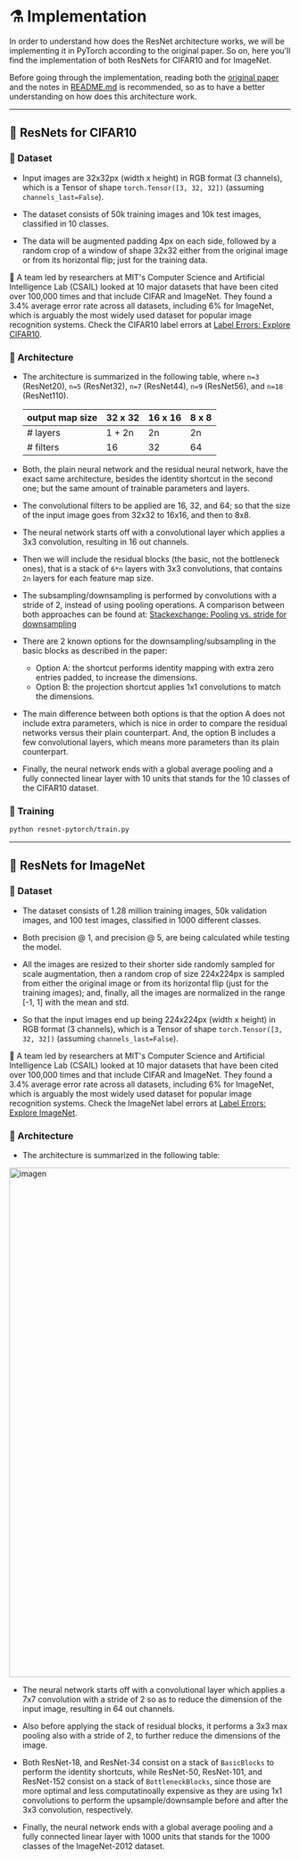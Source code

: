 # :alembic: Implementation

In order to understand how does the ResNet architecture works, we will be implementing it 
in PyTorch according to the original paper. So on, here you'll find the implementation of
both ResNets for CIFAR10 and for ImageNet.

Before going through the implementation, reading both the [original paper](https://arxiv.org/abs/1512.03385) 
and the notes in [README.md](https://github.com/alvarobartt/understanding-resnet/blob/master/README.md) is 
recommended, so as to have a better understanding on how does this architecture work.

---

## :test_tube: ResNets for CIFAR10

### :open_file_folder: Dataset

* Input images are 32x32px (width x height) in RGB format (3 channels), which is a Tensor of shape 
`torch.Tensor([3, 32, 32])` (assuming `channels_last=False`).

* The dataset consists of 50k training images and 10k test images, classified in 10 classes.

* The data will be augmented padding 4px on each side, followed by a random crop of a window of shape 32x32 
either from the original image or from its horizontal flip; just for the training data.

:pushpin: A team led by researchers at MIT's Computer Science and Artificial Intelligence Lab (CSAIL) looked at 10 major 
datasets that have been cited over 100,000 times and that include CIFAR and ImageNet. They found a 3.4% average error 
rate across all datasets, including 6% for ImageNet, which is arguably the most widely used dataset for popular image 
recognition systems. Check the CIFAR10 label errors at [Label Errors: Explore CIFAR10](https://labelerrors.com/).

### :brain: Architecture

* The architecture is summarized in the following table, where `n=3` (ResNet20), `n=5` (ResNet32), `n=7` (ResNet44), `n=9` (ResNet56), and `n=18` (ResNet110).

  | output map size | 32 x 32 | 16 x 16 | 8 x 8 |
  |-----------------|---------|---------|-------|
  | # layers        | 1 + 2n  | 2n      | 2n    |
  | # filters       | 16      | 32      | 64    |
  
* Both, the plain neural network and the residual neural network, have the exact same architecture, besides
the identity shortcut in the second one; but the same amount of trainable parameters and layers.

* The convolutional filters to be applied are 16, 32, and 64; so that the size of the input image goes 
from 32x32 to 16x16, and then to 8x8.

* The neural network starts off with a convolutional layer which applies a 3x3 convolution, resulting in 
16 out channels.

* Then we will include the residual blocks (the basic, not the bottleneck ones), that is a stack of `6*n`
layers with 3x3 convolutions, that contains `2n` layers for each feature map size.

* The subsampling/downsampling is performed by convolutions with a stride of 2, instead of using pooling operations. 
A comparison between both approaches can be found at: 
[Stackexchange: Pooling vs. stride for downsampling](https://stats.stackexchange.com/questions/387482/pooling-vs-stride-for-downsampling/387522)

* There are 2 known options for the downsampling/subsampling in the basic blocks as described in the paper:
  * Option A: the shortcut performs identity mapping with extra zero entries padded, to increase the dimensions.
  * Option B: the projection shortcut applies 1x1 convolutions to match the dimensions.

* The main difference between both options is that the option A does not include extra parameters, which
is nice in order to compare the residual networks versus their plain counterpart. And, the option B includes a
few convolutional layers, which means more parameters than its plain counterpart.

* Finally, the neural network ends with a global average pooling and a fully connected linear layer with 10 units
that stands for the 10 classes of the CIFAR10 dataset.

### :mechanical_arm: Training

```bash
python resnet-pytorch/train.py
```

---

## :test_tube: ResNets for ImageNet

### :open_file_folder: Dataset

* The dataset consists of 1.28 million training images, 50k validation images, and 100 test images, classified in 1000 different classes.

* Both precision @ 1, and precision @ 5, are being calculated while testing the model.

* All the images are resized to their shorter side randomly sampled for scale augmentation, then a random crop of size 224x224px 
is sampled from either the original image or from its horizontal flip (just for the training images); and, finally, all the images 
are normalized in the range [-1, 1] with the mean and std.

* So that the input images end up being 224x224px (width x height) in RGB format (3 channels), which is a Tensor of shape 
`torch.Tensor([3, 32, 32])` (assuming `channels_last=False`).

:pushpin: A team led by researchers at MIT's Computer Science and Artificial Intelligence Lab (CSAIL) looked at 10 major 
datasets that have been cited over 100,000 times and that include CIFAR and ImageNet. They found a 3.4% average error 
rate across all datasets, including 6% for ImageNet, which is arguably the most widely used dataset for popular image 
recognition systems. Check the ImageNet label errors at [Label Errors: Explore ImageNet](https://labelerrors.com/).

### :brain: Architecture

* The architecture is summarized in the following table:

<img width="913" alt="imagen" src="https://user-images.githubusercontent.com/36760800/117533350-9c0a5e80-afec-11eb-8992-6154fe4cead8.png">
  
* The neural network starts off with a convolutional layer which applies a 7x7 convolution with a stride of 2 so as to
reduce the dimension of the input image, resulting in 64 out channels.

* Also before applying the stack of residual blocks, it performs a 3x3 max pooling also with a stride of 2, to further reduce
the dimensions of the image.

* Both ResNet-18, and ResNet-34 consist on a stack of `BasicBlocks` to perform the identity shortcuts, while
ResNet-50, ResNet-101, and ResNet-152 consist on a stack of `BottleneckBlocks`, since those are more optimal
and less computatinoally expensive as they are using 1x1 convolutions to perform the upsample/downsample before
and after the 3x3 convolution, respectively.

* Finally, the neural network ends with a global average pooling and a fully connected linear layer with 1000 units
that stands for the 1000 classes of the ImageNet-2012 dataset.
